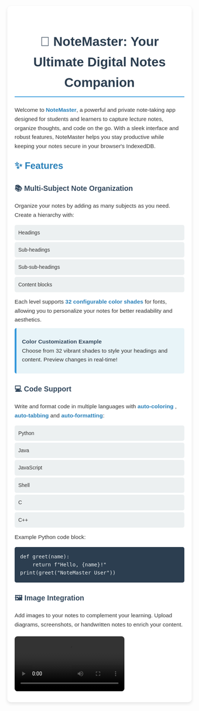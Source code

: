 <div style="font-family: Arial, sans-serif; background-color: #f4f7fa; color: #333; line-height: 1.6; margin: 0; padding: 20px; max-width: 800px; margin-left: auto; margin-right: auto; background: #fff; border-radius: 10px; box-shadow: 0 4px 8px rgba(0, 0, 0, 0.1);">

<h1 style="color: #2c3e50; font-size: 2.5em; text-align: center; border-bottom: 2px solid #3498db; padding-bottom: 10px;">📝 NoteMaster: Your Ultimate Digital Notes Companion</h1>

<p style="font-size: 1.1em; margin: 10px 0;">Welcome to <strong style="color: #2980b9;">NoteMaster</strong>, a powerful and private note-taking app designed for students and learners to capture lecture notes, organize thoughts, and code on the go. With a sleek interface and robust features, NoteMaster helps you stay productive while keeping your notes secure in your browser's IndexedDB.</p>

<h2 style="color: #2980b9; font-size: 1.8em; margin-top: 20px;">✨ Features</h2>

<h3 style="color: #34495e; font-size: 1.4em;">📚 Multi-Subject Note Organization</h3>
<p style="font-size: 1.1em; margin: 10px 0;">Organize your notes by adding as many subjects as you need. Create a hierarchy with:</p>
<ul style="list-style-type: none; padding: 0;">
    <li style="background: #ecf0f1; margin: 5px 0; padding: 10px; border-radius: 5px;">Headings</li>
    <li style="background: #ecf0f1; margin: 5px 0; padding: 10px; border-radius: 5px;">Sub-headings</li>
    <li style="background: #ecf0f1; margin: 5px 0; padding: 10px; border-radius: 5px;">Sub-sub-headings</li>
    <li style="background: #ecf0f1; margin: 5px 0; padding: 10px; border-radius: 5px;">Content blocks</li>
</ul>
<p style="font-size: 1.1em; margin: 10px 0;">Each level supports <strong style="color: #2980b9;">32 configurable color shades</strong> for fonts, allowing you to personalize your notes for better readability and aesthetics.</p>

<div style="background: #e8f4f8; padding: 15px; border-left: 5px solid #3498db; margin: 10px 0; border-radius: 5px;">
    <p style="font-size: 1.1em; margin: 10px 0;"><strong style="color: #34495e;">Color Customization Example</strong><br>Choose from 32 vibrant shades to style your headings and content. Preview changes in real-time!</p>
</div>

<h3 style="color: #34495e; font-size: 1.4em;">💻 Code Support</h3>
<p style="font-size: 1.1em; margin: 10px 0;">Write and format code in multiple languages with <strong style="color: #2980b9;">auto-coloring</strong> , <strong style="color: #2980b9;">auto-tabbing</strong> and <strong style="color: #2980b9;">auto-formatting</strong>:</p>
<ul style="list-style-type: none; padding: 0;">
    <li style="background: #ecf0f1; margin: 5px 0; padding: 10px; border-radius: 5px;">Python</li>
    <li style="background: #ecf0f1; margin: 5px 0; padding: 10px; border-radius: 5px;">Java</li>
    <li style="background: #ecf0f1; margin: 5px 0; padding: 10px; border-radius: 5px;">JavaScript</li>
    <li style="background: #ecf0f1; margin: 5px 0; padding: 10px; border-radius: 5px;">Shell</li>
    <li style="background: #ecf0f1; margin: 5px 0; padding: 10px; border-radius: 5px;">C</li>
    <li style="background: #ecf0f1; margin: 5px 0; padding: 10px; border-radius: 5px;">C++</li>
</ul>
<p style="font-size: 1.1em; margin: 10px 0;">Example Python code block:</p>
<pre style="background: #2c3e50; color: #ecf0f1; padding: 15px; border-radius: 5px; overflow-x: auto;">
def greet(name):
    return f"Hello, {name}!"
print(greet("NoteMaster User"))
</pre>

<h3 style="color: #34495e; font-size: 1.4em;">🖼️ Image Integration</h3>
<p style="font-size: 1.1em; margin: 10px 0;">Add images to your notes to complement your learning. Upload diagrams, screenshots, or handwritten notes to enrich your content.</p>
<video src="/myNotesCodeVideo.mp4" alt="Notes Page Placeholder" style="max-width: 100%; border-radius: 8px; margin: 10px 0;">

<h3 style="color: #34495e; font-size: 1.4em;">🔒 Privacy First</h3>
<p style="font-size: 1.1em; margin: 10px 0;">Your categorization as a spammer by others unless you choose to share them.</p>

<h3 style="color: #34495e; font-size: 1.4em;">📤 Import & Export</h3>
<ul style="list-style-type: none; padding: 0;">
    <li style="background: #ecf0f1; margin: 5px 0; padding: 10px; border-radius: 5px;"><strong style="color: #2980b9;">Import</strong>: Append your friends' notes to your collection by importing their exported files.</li>
    <li style="background: #ecf0f1; margin: 5px 0; padding: 10px; border-radius: 5px;"><strong style="color: #2980b9;">Export</strong>: Select a subject, export it as a file, and share it with others.</li>
</ul>

<h3 style="color: #34495e; font-size: 1.4em;">🎨 Themes</h3>
<p style="font-size: 1.1em; margin: 10px 0;">Choose from a variety of themes to match your mood:</p>
<ul style="list-style-type: none; padding: 0;">
    <li style="background: #ecf0f1; margin: 5px 0; padding: 10px; border-radius: 5px;">Deep Sea</li>
    <li style="background: #ecf0f1; margin: 5px 0; padding: 10px; border-radius: 5px;">Sunshine</li>
    <li style="background: #ecf0f1; margin: 5px 0; padding: 10px; border-radius: 5px;">Aqua</li>
    <li style="background: #ecf0f1; margin: 5px 0; padding: 10px; border-radius: 5px;">Sunset</li>
    <li style="background: #ecf0f1; margin: 5px 0; padding: 10px; border-radius: 5px;">Twilight</li>
    <li style="background: #ecf0f1; margin: 5px 0; padding: 10px; border-radius: 5px;">Light</li>
    <li style="background: #ecf0f1; margin: 5px 0; padding: 10px; border-radius: 5px;">Forest</li>
    <li style="background: #ecf0f1; margin: 5px 0; padding: 10px; border-radius: 5px;">Nature</li>
    <li style="background: #ecf0f1; margin: 5px 0; padding: 10px; border-radius: 5px;">Cyberpunk</li>
    <li style="background: #ecf0f1; margin: 5px 0; padding: 10px; border-radius: 5px;">Bubble Gum</li>
    <li style="background: #ecf0f1; margin: 5px 0; padding: 10px; border-radius: 5px;">Golden Dark</li>
    <li style="background: #ecf0f1; color:grey; margin: 5px 0; padding: 10px; border-radius: 5px;">DARK</li>
</ul>
<img src="color-picker-placeholder.png" alt="Color Picker Placeholder" style="max-width: 100%; border-radius: 8px; margin: 10px 0;">

<h3 style="color: #34495e; font-size: 1.4em;">⚙️ Note Color Configuration</h3>
<p style="font-size: 1.1em; margin: 10px 0;">Set default colors for different note types (headings, sub-headings, content, etc.). Preview your changes in real-time for a seamless experience.</p>

<h3 style="color: #34495e; font-size: 1.4em;">⌨️ Keyboard Shortcuts</h3>
<p style="font-size: 1.1em; margin: 10px 0;">Boost your productivity with intuitive shortcuts:</p>
<ul style="list-style-type: none; padding: 0;">
    <li style="background: #ecf0f1; margin: 5px 0; padding: 10px; border-radius: 5px;"><code style="background: #2c3e50; color: #ecf0f1; padding: 2px 5px; border-radius: 3px;">Alt+P</code>: Go to Notes page</li>
    <li style="background: #ecf0f1; margin: 5px 0; padding: 10px; border-radius: 5px;"><code style="background: #2c3e50; color: #ecf0f1; padding: 2px 5px; border-radius: 3px;">Alt+S</code>: Go to Profile page</li>
    <li style="background: #ecf0f1; margin: 5px 0; padding: 10px; border-radius: 5px;"><code style="background: #2c3e50; color: #ecf0f1; padding: 2px 5px; border-radius: 3px;">Alt+H</code>: Show/Hide help modal</li>
    <li style="background: #ecf0f1; margin: 5px 0; padding: 10px; border-radius: 5px;"><code style="background: #2c3e50; color: #ecf0f1; padding: 2px 5px; border-radius: 3px;">Alt+1</code>: Add new Heading</li>
    <li style="background: #ecf0f1; margin: 5px 0; padding: 10px; border-radius: 5px;"><code style="background: #2c3e50; color: #ecf0f1; padding: 2px 5px; border-radius: 3px;">Alt+2</code>: Add new Sub-heading</li>
    <li style="background: #ecf0f1; margin: 5px 0; padding: 10px; border-radius: 5px;"><code style="background: #2c3e50; color: #ecf0f1; padding: 2px 5px; border-radius: 3px;">Alt+3</code>: Add new Sub-sub-heading</li>
    <li style="background: #ecf0f1; margin: 5px 0; padding: 10px; border-radius: 5px;"><code style="background: #2c3e50; color: #ecf0f1; padding: 2px 5px; border-radius: 3px;">Alt+4</code>: Add new Content block</li>
    <li style="background: #ecf0f1; margin: 5px 0; padding: 10px; border-radius: 5px;"><code style="background: #2c3e50; color: #ecf0f1; padding: 2px 5px; border-radius: 3px;">Alt+5</code>: Add new Code block</li>
    <li style="background: #ecf0f1; margin: 5px 0; padding: 10px; border-radius: 5px;"><code style="background: #2c3e50; color: #ecf0f1; padding: 2px 5px; border-radius: 3px;">esc</code>:Close modals/overlays</li>
    <li style="background: #ecf0f1; margin: 5px 0; padding: 10px; border-radius: 5px;"><code style="background: #2c3e50; color: #ecf0f1; padding: 2px 5px; border-radius: 3px;">Alt+G</code>:Scroll to bottom of page</li>
</ul>

<h3 style="color: #34495e; font-size: 1.4em;">📽️ Picture-in-Picture Mode</h3>
<p style="font-size: 1.1em; margin: 10px 0;">Keep NoteMaster on top while watching video lectures in full-screen mode. Take notes without switching tabs!</p>
<img src="pip-placeholder.png" alt="Picture-in-Picture Placeholder" style="max-width: 100%; border-radius: 8px; margin: 10px 0;">

<h3 style="color: #34495e; font-size: 1.4em;">⚡ Performance Settings</h3>
<ul style="list-style-type: none; padding: 0;">
    <li style="background: #ecf0f1; margin: 5px 0; padding: 10px; border-radius: 5px;"><strong style="color: #2980b9;">Auto-save</strong>: Changes are saved automatically as you type.</li>
    <li style="background: #ecf0f1; margin: 5px 0; padding: 10px; border-radius: 5px;"><strong style="color: #2980b9;">Data Persistence</strong>: Notes are stored locally in your browser.</li>
    <li style="background: #ecf0f1; margin: 5px 0; padding: 10px; border-radius: 5px;"><strong style="color: #2980b9;">Optimized Rendering</strong>: Ensures smooth performance even with large note collections.</li>
</ul>

<h2 style="color: #2980b9; font-size: 1.8em; margin-top: 20px;">📱 Mobile-Friendly</h2>
<p style="font-size: 1.1em; margin: 10px 0;">NoteMaster is fully responsive, making it easy to take notes on the go.</p>
<img src="mobile-mode-placeholder.png" alt="Mobile Mode Placeholder" style="max-width: 100%; border-radius: 8px; margin: 10px 0;">

<h2 style="color: #2980b9; font-size: 1.8em; margin-top: 20px;">🚀 Getting Started</h2>
<ol style="font-size: 1.1em; margin: 10px 0; padding-left: 20px;">
    <li style="margin: 5px 0;"><strong style="color: #34495e;">Clone the Repository</strong>:
        <pre style="background: #2c3e50; color: #ecf0f1; padding: 15px; border-radius: 5px; overflow-x: auto;">
git clone https://github.com/your-username/notemaster.git
        </pre>
    </li>
    <li style="margin: 5px 0;"><strong style="color: #34495e;">Install Dependencies</strong>:
        <pre style="background: #2c3e50; color: #ecf0f1; padding: 15px; border-radius: 5px; overflow-x: auto;">
npm install
        </pre>
    </li>
    <li style="margin: 5px 0;"><strong style="color: #34495e;">Run the App</strong>:
        <pre style="background: #2c3e50; color: #ecf0f1; padding: 15px; border-radius: 5px; overflow-x: auto;">
npm start
        </pre>
    </li>
    <li style="margin: 5px 0;">Open your browser and navigate to <a href="http://localhost:3000" style="color: #3498db; text-decoration: none;">http://localhost:3000</a>.</li>
</ol>

<h2 style="color: #2980b9; font-size: 1.8em; margin-top: 20px;">🛠️ Tech Stack</h2>
<ul style="list-style-type: none; padding: 0;">
    <li style="background: #ecf0f1; margin: 5px 0; padding: 10px; border-radius: 5px;"><strong style="color: #2980b9;">Frontend</strong>: React, Tailwind CSS</li>
    <li style="background: #ecf0f1; margin: 5px 0; padding: 10px; border-radius: 5px;"><strong style="color: #2980b9;">Storage</strong>: IndexedDB</li>
    <li style="background: #ecf0f1; margin: 5px 0; padding: 10px; border-radius: 5px;"><strong style="color: #2980b9;">Code Highlighting</strong>: Prism.js</li>
    <li style="background: #ecf0f1; margin: 5px 0; padding: 10px; border-radius: 5px;"><strong style="color: #2980b9;">Build Tool</strong>: Vite</li>
</ul>

<h2 style="color: #2980b9; font-size: 1.8em; margin-top: 20px;">🤝 Contributing</h2>
<p style="font-size: 1.1em; margin: 10px 0;">I welcome contributions!</p>

<h2 style="color: #2980b9; font-size: 1.8em; margin-top: 20px;">📜 License</h2>
<p style="font-size: 1.1em; margin: 10px 0;">This project is licensed under the MIT License. See the <a href="LICENSE" style="color: #3498db; text-decoration: none;">LICENSE</a> file for details.</p>

<h2 style="color: #2980b9; font-size: 1.8em; margin-top: 20px;">📸 Screenshots</h2>
<img src="profile-page-placeholder.png" alt="Profile Page Placeholder" style="max-width: 100%; border-radius: 8px; margin: 10px 0;">

</div>
